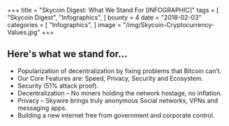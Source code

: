 +++
title = "Skycoin Digest: What We Stand For [INFOGRAPHIC]"
tags = [
    "Skycoin Digest",
    "Infographics",
]
bounty = 4
date = "2018-02-03"
categories = [
    "Infographics",
]
image = "/img/Skycoin-Cryptocurrency-Values.jpg"
+++

## Here's what we stand for...

  * Popularization of decentralization by fixing problems that Bitcoin can’t.
  * Our Core Features are: Speed, Privacy, Security and Ecosystem.
  * Security (51% attack proof).
  * Decentralization – No miners holding the network hostage, no inflation.
  * Privacy – Skywire brings truly anonymous Social networks, VPNs and messaging apps.
  * Building a new internet free from government and corporate control.
